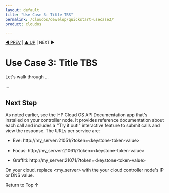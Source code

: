 ```yaml
---
layout: default
title: "Use Case 3: Title TBS"
permalink: /cloudos/develop/quickstart-usecase3/
product: cloudos

---
```


<a name="_top"> </a>

<script>

function PageRefresh {
onLoad="window.refresh"
}

PageRefresh();

</script>


<p style="font-size: small;"> <a href="/cloudos/develop/quickstart-usecase2">&#9664; PREV</a> | <a href="/cloudos/develop/">&#9650; UP</a> | NEXT &#9654; </p>

# Use Case 3: Title TBS

Let's walk through ...

...

## Next Step

As noted earlier, see the HP Cloud OS API Documentation app that's installed on your controller node. It provides reference documentation about each call and includes a "Try it out!" interactive feature 
to submit calls and view the response. The URLs per service are:

* Eve: http://my_server:21051/?token=&lt;keystone-token-value>

* Focus: http://my_server:21061/?token=&lt;keystone-token-value>

* Graffiti: http://my_server:21071/?token=&lt;keystone-token-value>

On your cloud, replace &lt;my_server> with the your cloud controller node's IP or DNS value. 

<a href="#_top" style="padding:14px 0px 14px 0px; text-decoration: none;"> Return to Top &#8593; </a>
 
